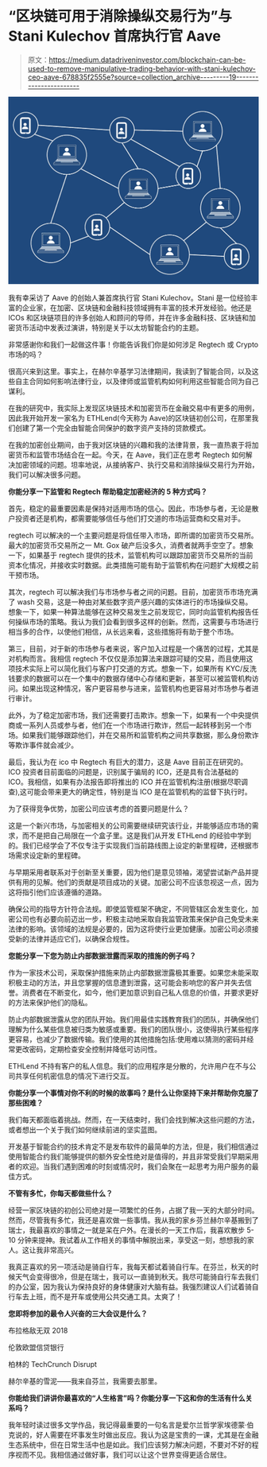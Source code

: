 # “区块链可用于消除操纵交易行为”与 Stani Kulechov 首席执行官 Aave

> 原文：<https://medium.datadriveninvestor.com/blockchain-can-be-used-to-remove-manipulative-trading-behavior-with-stani-kulechov-ceo-aave-678835f2555e?source=collection_archive---------19----------------------->

![](img/0dea18f86fdc81878a2d8d0587ff13ea.png)

我有幸采访了 Aave 的创始人兼首席执行官 Stani Kulechov。Stani 是一位经验丰富的企业家，在加密、区块链和金融科技领域拥有丰富的技术开发经验。他还是 ICOs 和区块链项目的许多创始人和顾问的导师，并在许多金融科技、区块链和加密货币活动中发表过演讲，特别是关于以太坊智能合约的主题。

非常感谢你和我们一起做这件事！你能告诉我们你是如何涉足 Regtech 或 Crypto 市场的吗？

很高兴来到这里。事实上，在赫尔辛基学习法律期间，我读到了智能合同，以及这些自主合同如何影响法律行业，以及律师或监管机构如何利用这些智能合同为自己谋利。

在我的研究中，我实际上发现区块链技术和加密货币在金融交易中有更多的用例，因此我开始开发一家名为 ETHLend(今天称为 Aave)的区块链初创公司，在那里我们创建了第一个完全由智能合同保护的数字资产支持的贷款模式。

在我的加密创业期间，由于我对区块链的兴趣和我的法律背景，我一直热衷于将加密货币和监管市场结合在一起。今天，在 Aave，我们正在思考 Regtech 如何解决加密领域的问题。坦率地说，从接纳客户、执行交易和消除操纵交易行为开始，我们可以解决很多问题。

**你能分享一下监管和 Regtech 帮助稳定加密经济的 5 种方式吗？**

首先，稳定的最重要因素是保持对适用市场的信心。因此，市场参与者，无论是散户投资者还是机构，都需要能够信任与他们打交道的市场运营商和交易对手。

regtech 可以解决的一个主要问题是将信任带入市场，即所谓的加密货币交易所。最大的加密货币交易所之一 Mt. Gox 破产后没多久，消费者就两手空空了。想象一下，如果基于 regtech 提供的技术，监管机构可以跟踪加密货币交易所的当前资本化情况，并接收实时数据。此类措施可能有助于监管机构在问题扩大规模之前干预市场。

其次，regtech 可以解决我们与市场参与者之间的问题。目前，加密货币市场充满了 wash 交易，这是一种由对某些数字资产感兴趣的实体进行的市场操纵交易。想象一下，如果一种算法能够在这种交易发生之前发现它，同时向监管机构报告任何操纵市场的策略。我认为我们会看到很多这样的创新。然而，这需要与市场进行相当多的合作，以使他们相信，从长远来看，这些措施将有助于整个市场。

第三，目前，对于新的市场参与者来说，客户加入过程是一个痛苦的过程，尤其是对机构而言。我相信 regtech 不仅仅是添加算法来跟踪可疑的交易，而且使用这项技术实际上可以简化我们与客户打交道的方式。想象一下，如果所有 KYC/反洗钱要求的数据可以在一个集中的数据存储中心存储和更新，甚至可以被监管机构访问。如果出现这种情况，客户更容易参与进来，监管机构也更容易对市场参与者进行审计。

此外，为了稳定加密市场，我们还需要打击欺诈。想象一下，如果有一个中央提供商或一系列人员或参与者，他们在一个市场进行欺诈，然后一起转移到另一个市场。如果我们能够跟踪他们，并在交易所和监管机构之间共享数据，那么身份欺诈等欺诈事件就会减少。

最后，我认为在 ico 中 Regtech 有巨大的潜力，这是 Aave 目前正在研究的。ICO 投资者目前面临的问题是，识别属于骗局的 ICO，还是具有合法基础的 ICO。我相信，如果有办法报告即将推出的 ICO 并在监管机构注册(根据尽职调查),这可能会带来更大的确定性，特别是当 ICO 是在监管机构的监督下执行时。

为了获得竞争优势，加密公司应该考虑的首要问题是什么？

这是一个新兴市场，与加密相关的公司需要继续研究该行业，并能够适应市场的需求，而不是把自己局限在一个盒子里。这是我们从开发 ETHLend 的经验中学到的。我们已经学会了不仅专注于实现我们当前路线图上设定的新里程碑，还根据市场需求设定新的里程碑。

与早期采用者联系对于创新至关重要，因为他们是意见领袖，渴望尝试新产品并提供有用的见解。他们的贡献是项目成功的关键。加密公司不应该忽视这一点，因为这将指引他们应该遵循的道路。

确保公司的指导方针符合法规。即使监管框架不确定，不同管辖区会发生变化，加密公司也有必要向前迈出一步，积极主动地采取自我监管政策来保护自己免受未来法律的影响。该领域的法规是必要的，因为这将使行业更加健康。加密公司必须接受新的法律并适应它们，以确保合规性。

**您能分享一下您为防止内部数据泄露而采取的措施的例子吗？**

作为一家技术公司，采取保护措施来防止内部数据泄露极其重要。如果您未能采取积极主动的方法，并且您掌握的信息遭到泄露，这可能会影响您的客户并失去信誉。消费者在不断变化，如今，他们更加意识到自己私人信息的价值，并要求更好的方法来保护他们的隐私。

防止内部数据泄露从您的团队开始。我们用最佳实践教育我们的团队，并确保他们理解为什么某些信息被归类为敏感或重要。我们的团队很小，这使得执行某些程序更容易，也减少了数据传输。我们使用的其他措施包括:使用难以猜测的密码并经常更改密码，定期检查安全控制并降低可访问性。

ETHLend 不持有客户的私人信息。我们的应用程序是分散的，允许用户在不与公司共享任何机密信息的情况下进行交互。

**你能分享一个事情对你不利的时候的故事吗？是什么让你坚持下来并帮助你克服了那些困难？**

我们每天都面临着挑战。然而，在一天结束时，我们会找到解决这些问题的方法，或者想出一个关于我们如何继续前进的坚实蓝图。

开发基于智能合约的技术肯定不是发布软件的最简单的方法，但是，我们相信通过使用智能合约我们能够提供的额外安全性绝对是值得的，并且非常受我们早期采用者的欢迎。当我们遇到困难的时刻或情况时，我们会聚在一起思考为用户服务的最佳方式。

**不管有多忙，你每天都做些什么？**

经营一家区块链的初创公司绝对是一项繁忙的任务，占据了我一天的大部分时间。然而，尽管我有多忙，我还是喜欢做一些事情。我从我的家乡芬兰赫尔辛基搬到了瑞士，我最喜欢的事情之一就是呆在户外。在漫长的一天工作后，我喜欢散步 5-10 分钟来提神。我试着从工作相关的事情中解脱出来，享受这一刻，想想我的家人。这让我非常高兴。

我真正喜欢的另一项活动是骑自行车，我每天都试着骑自行车。在芬兰，秋天的时候天气会变得很冷，但是在瑞士，我可以一直骑到秋天。我尽可能骑自行车去我们的办公室，因为我认为保持良好的身体健康对大脑有益。我强烈建议人们试着骑自行车去上班，而不是开车或使用公共交通工具。太爽了！

**您即将参加的最令人兴奋的三大会议是什么？**

布拉格敌无双 2018

伦敦欧盟信贷银行

柏林的 TechCrunch Disrupt

赫尔辛基的雪泥——我来自芬兰，我需要去那里。

**你能给我们讲讲你最喜欢的“人生格言”吗？你能分享一下这和你的生活有什么关系吗？**

我年轻时读过很多文学作品，我记得最重要的一句名言是爱尔兰哲学家埃德蒙·伯克说的，好人需要在坏事发生时做出反应。我认为这是宝贵的一课，尤其是在金融生态系统中，但在日常生活中也是如此。我们应该努力解决问题，不要对不好的程序视而不见。我相信通过做好事，我们可以让这个世界变得更适合居住。